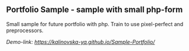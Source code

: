## Portfolio Sample - sample with small php-form

Small sample for future portfolio with php.
Train to use pixel-perfect and preprocessors.

*Demo-link: https://kalinovska-ya.github.io/Sample-Portfolio/*
